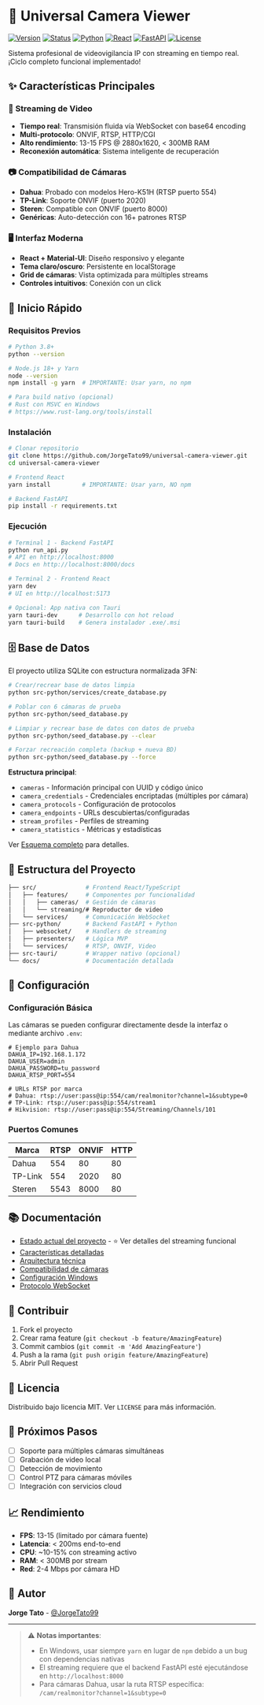# 🎥 Universal Camera Viewer

[![Version](https://img.shields.io/badge/version-0.9.9-blue)](https://github.com/JorgeTato99/universal-camera-viewer)
[![Status](https://img.shields.io/badge/status-FUNCIONAL-brightgreen)](CURRENT_STATUS.md)
[![Python](https://img.shields.io/badge/python-3.8+-green)](https://www.python.org/)
[![React](https://img.shields.io/badge/react-19-61dafb)](https://react.dev/)
[![FastAPI](https://img.shields.io/badge/fastapi-WebSocket-009688)](https://fastapi.tiangolo.com/)
[![License](https://img.shields.io/badge/license-MIT-brightgreen)](LICENSE)

Sistema profesional de videovigilancia IP con streaming en tiempo real. ¡Ciclo completo funcional implementado!

## ✨ Características Principales

### 🎥 Streaming de Video

- **Tiempo real**: Transmisión fluida vía WebSocket con base64 encoding
- **Multi-protocolo**: ONVIF, RTSP, HTTP/CGI
- **Alto rendimiento**: 13-15 FPS @ 2880x1620, < 300MB RAM
- **Reconexión automática**: Sistema inteligente de recuperación

### 📷 Compatibilidad de Cámaras

- **Dahua**: Probado con modelos Hero-K51H (RTSP puerto 554)
- **TP-Link**: Soporte ONVIF (puerto 2020)
- **Steren**: Compatible con ONVIF (puerto 8000)
- **Genéricas**: Auto-detección con 16+ patrones RTSP

### 🖥️ Interfaz Moderna

- **React + Material-UI**: Diseño responsivo y elegante
- **Tema claro/oscuro**: Persistente en localStorage
- **Grid de cámaras**: Vista optimizada para múltiples streams
- **Controles intuitivos**: Conexión con un click

## 🚀 Inicio Rápido

### Requisitos Previos

```bash
# Python 3.8+
python --version

# Node.js 18+ y Yarn
node --version
npm install -g yarn  # IMPORTANTE: Usar yarn, no npm

# Para build nativo (opcional)
# Rust con MSVC en Windows
# https://www.rust-lang.org/tools/install
```

### Instalación

```bash
# Clonar repositorio
git clone https://github.com/JorgeTato99/universal-camera-viewer.git
cd universal-camera-viewer

# Frontend React
yarn install         # IMPORTANTE: Usar yarn, NO npm

# Backend FastAPI
pip install -r requirements.txt
```

### Ejecución

```bash
# Terminal 1 - Backend FastAPI
python run_api.py
# API en http://localhost:8000
# Docs en http://localhost:8000/docs

# Terminal 2 - Frontend React
yarn dev
# UI en http://localhost:5173

# Opcional: App nativa con Tauri
yarn tauri-dev      # Desarrollo con hot reload
yarn tauri-build    # Genera instalador .exe/.msi
```

## 🗄️ Base de Datos

El proyecto utiliza SQLite con estructura normalizada 3FN:

```bash
# Crear/recrear base de datos limpia
python src-python/services/create_database.py

# Poblar con 6 cámaras de prueba
python src-python/seed_database.py

# Limpiar y recrear base de datos con datos de prueba
python src-python/seed_database.py --clear

# Forzar recreación completa (backup + nueva BD)
python src-python/seed_database.py --force
```

**Estructura principal**:

- `cameras` - Información principal con UUID y código único
- `camera_credentials` - Credenciales encriptadas (múltiples por cámara)
- `camera_protocols` - Configuración de protocolos
- `camera_endpoints` - URLs descubiertas/configuradas
- `stream_profiles` - Perfiles de streaming
- `camera_statistics` - Métricas y estadísticas

Ver [Esquema completo](docs/DATABASE_SCHEMA_3FN.md) para detalles.

## 📁 Estructura del Proyecto

```bash
├── src/              # Frontend React/TypeScript
│   ├── features/     # Componentes por funcionalidad
│   │   ├── cameras/  # Gestión de cámaras
│   │   └── streaming/# Reproductor de video
│   └── services/     # Comunicación WebSocket
├── src-python/       # Backend FastAPI + Python
│   ├── websocket/    # Handlers de streaming
│   ├── presenters/   # Lógica MVP
│   └── services/     # RTSP, ONVIF, Video
├── src-tauri/        # Wrapper nativo (opcional)
└── docs/             # Documentación detallada
```

## 🔧 Configuración

### Configuración Básica

Las cámaras se pueden configurar directamente desde la interfaz o mediante archivo `.env`:

```env
# Ejemplo para Dahua
DAHUA_IP=192.168.1.172
DAHUA_USER=admin
DAHUA_PASSWORD=tu_password
DAHUA_RTSP_PORT=554

# URLs RTSP por marca
# Dahua: rtsp://user:pass@ip:554/cam/realmonitor?channel=1&subtype=0
# TP-Link: rtsp://user:pass@ip:554/stream1
# Hikvision: rtsp://user:pass@ip:554/Streaming/Channels/101
```

### Puertos Comunes

| Marca | RTSP | ONVIF | HTTP |
|-------|------|-------|------|
| Dahua | 554  | 80    | 80   |
| TP-Link | 554 | 2020  | 80   |
| Steren | 5543 | 8000  | 80   |

## 📚 Documentación

- [Estado actual del proyecto](CURRENT_STATUS.md) - ⭐ Ver detalles del streaming funcional
- [Características detalladas](docs/FEATURES.md)
- [Arquitectura técnica](docs/ARCHITECTURE.md)
- [Compatibilidad de cámaras](docs/CAMERA_COMPATIBILITY.md)
- [Configuración Windows](docs/WINDOWS_SETUP.md)
- [Protocolo WebSocket](CURRENT_STATUS.md#-protocolo-websocket)

## 🤝 Contribuir

1. Fork el proyecto
2. Crear rama feature (`git checkout -b feature/AmazingFeature`)
3. Commit cambios (`git commit -m 'Add AmazingFeature'`)
4. Push a la rama (`git push origin feature/AmazingFeature`)
5. Abrir Pull Request

## 📄 Licencia

Distribuido bajo licencia MIT. Ver `LICENSE` para más información.

## 🎯 Próximos Pasos

- [ ] Soporte para múltiples cámaras simultáneas
- [ ] Grabación de video local
- [ ] Detección de movimiento
- [ ] Control PTZ para cámaras móviles
- [ ] Integración con servicios cloud

## 📈 Rendimiento

- **FPS**: 13-15 (limitado por cámara fuente)
- **Latencia**: < 200ms end-to-end
- **CPU**: ~10-15% con streaming activo
- **RAM**: < 300MB por stream
- **Red**: 2-4 Mbps por cámara HD

## 👥 Autor

**Jorge Tato** - [@JorgeTato99](https://github.com/JorgeTato99)

---

> ⚠️ **Notas importantes**:
>
> - En Windows, usar siempre `yarn` en lugar de `npm` debido a un bug con dependencias nativas
> - El streaming requiere que el backend FastAPI esté ejecutándose en `http://localhost:8000`
> - Para cámaras Dahua, usar la ruta RTSP específica: `/cam/realmonitor?channel=1&subtype=0`
